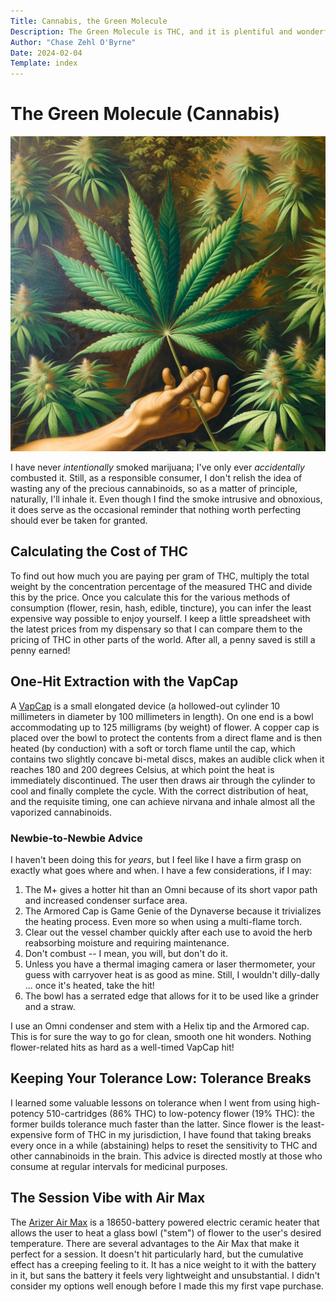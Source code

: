 ```yaml
---
Title: Cannabis, the Green Molecule
Description: The Green Molecule is THC, and it is plentiful and wonderful.
Author: "Chase Zehl O'Byrne"
Date: 2024-02-04
Template: index
---
```


# The Green Molecule (Cannabis)
![The Green Molecule](/assets/green_plant.webp "The Green Molecule")

I have never *intentionally* smoked marijuana; I've only ever *accidentally* combusted it. Still, as a 
responsible consumer, I don't relish the idea of wasting any of the precious cannabinoids, so as a matter
of principle, naturally, I'll inhale it. Even though I find the smoke intrusive and obnoxious, it does
serve as the occasional reminder that nothing worth perfecting should ever be taken for granted.

## Calculating the Cost of THC
To find out how much you are paying per gram of THC, multiply the total weight by the concentration percentage 
of the measured THC and divide this by the price. Once you calculate this for the various methods of consumption
(flower, resin, hash, edible, tincture), you can infer the least expensive way possible to enjoy yourself. I keep 
a little spreadsheet with the latest prices from my dispensary so that I can compare them to the pricing of THC 
in other parts of the world. After all, a penny saved is still a penny earned!

## One-Hit Extraction with the VapCap
A [VapCap](https://dynavap.com/) is a small elongated device (a hollowed-out cylinder 10 millimeters in diameter
by 100 millimeters in length). On one end is a bowl accommodating up to 125 milligrams (by weight) of flower. A
copper cap is placed over the bowl to protect the contents from a direct flame and is then heated (by conduction)
with a soft or torch flame until the cap, which contains two slightly concave bi-metal discs, makes an audible
click when it reaches 180 and 200 degrees Celsius, at which point the heat is immediately discontinued. The user
then draws air through the cylinder to cool and finally complete the cycle. With the correct distribution of heat,
and the requisite timing, one can achieve nirvana and inhale almost all the vaporized cannabinoids.

### Newbie-to-Newbie Advice
I haven't been doing this for *years*, but I feel like I have a firm grasp on exactly what goes where and when. I
have a few considerations, if I may:
  1. The M+ gives a hotter hit than an Omni because of its short vapor path and increased condenser surface area.
  2. The Armored Cap is Game Genie of the Dynaverse because it trivializes the heating process. Even more so when
     using a multi-flame torch.
  3. Clear out the vessel chamber quickly after each use to avoid the herb reabsorbing moisture and requiring
     maintenance. 
  4. Don't combust -- I mean, you will, but don't do it.
  5. Unless you have a thermal imaging camera or laser thermometer, your guess with carryover heat is as good as 
     mine. Still, I wouldn't dilly-dally ... once it's heated, take the hit!
  6. The bowl has a serrated edge that allows for it to be used like a grinder and a straw.

I use an Omni condenser and stem with a Helix tip and the Armored cap. This is for sure the way to go for clean,
smooth one hit wonders. Nothing flower-related hits as hard as a well-timed VapCap hit!

## Keeping Your Tolerance Low: Tolerance Breaks
I learned some valuable lessons on tolerance when I went from using high-potency 510-cartridges (86% THC) to 
low-potency flower (19% THC): the former builds tolerance much faster than the latter. Since flower is the least-
expensive form of THC in my jurisdiction, I have found that taking breaks every once in a while (abstaining) helps
to reset the sensitivity to THC and other cannabinoids in the brain. This advice is directed mostly at those who
consume at regular intervals for medicinal purposes.

## The Session Vibe with Air Max
The [Arizer Air Max](https://arizer.com/) is a 18650-battery powered electric ceramic heater that allows the user
to heat a glass bowl ("stem") of flower to the user's desired temperature. There are several advantages to the
Air Max that make it perfect for a session. It doesn't hit particularly hard, but the cumulative effect has a 
creeping feeling to it. It has a nice weight to it with the battery in it, but sans the battery it feels very
lightweight and unsubstantial. I didn't consider my options well enough before I made this my first vape purchase.
